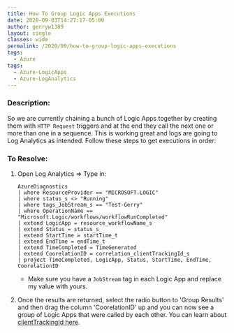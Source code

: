 ```yaml
---
title: How To Group Logic Apps Executions
date: 2020-09-03T14:27:17-05:00
author: gerryw1389
layout: single
classes: wide
permalink: /2020/09/how-to-group-logic-apps-executions
tags:
  - Azure
tags:
  - Azure-LogicApps
  - Azure-LogAnalytics
---
```

<!--more-->

### Description:

So we are currently chaining a bunch of Logic Apps together by creating them with `HTTP Request` triggers and at the end they call the next one or more than one in a sequence. This is working great and logs are going to Log Analytics as intended. Follow these steps to get executions in order:

### To Resolve:

1. Open Log Analytics => Type in:

   ```escape
   AzureDiagnostics
   | where ResourceProvider == "MICROSOFT.LOGIC"
   | where status_s <> "Running"
   | where tags_JobStream_s == "Test-Gerry"
   | where OperationName == "Microsoft.Logic/workflows/workflowRunCompleted"
   | extend LogicApp = resource_workflowName_s
   | extend Status = status_s
   | extend StartTime = startTime_t
   | extend EndTime = endTime_t
   | extend TimeCompleted = TimeGenerated
   | extend CoorelationID = correlation_clientTrackingId_s
   | project TimeCompleted, LogicApp, Status, StartTime, EndTime, CoorelationID
   ```

   - Make sure you have a `JobStream` tag in each Logic App and replace my value with yours.

2. Once the results are returned, select the radio button to 'Group Results' and then drag the column 'CoorelationID' up and you can now see a group of Logic Apps that were called by each other. You can learn about [clientTrackingId here](https://docs.microsoft.com/en-us/azure/logic-apps/monitor-logic-apps-log-analytics#extend-data).
